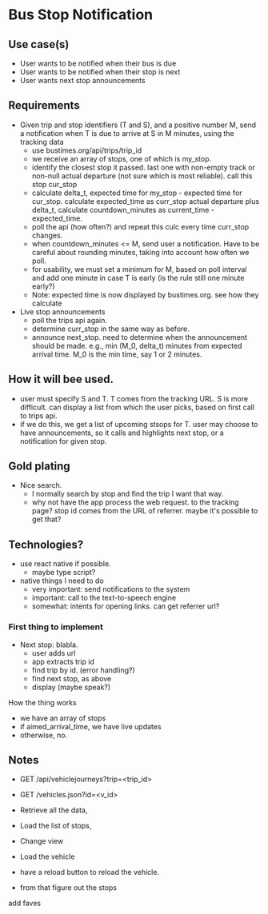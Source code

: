 # Bus Stop Notification

## Use case(s)
- User wants to be notified when their bus is due
- User wants to be notified when their stop is next
- User wants next stop announcements

## Requirements
- Given trip and stop identifiers (T and S), and a positive number M, send a notification when T is due to arrive at S in M minutes, using the tracking data
  - use bustimes.org/api/trips/trip_id
  - we receive an array of stops, one of which is my_stop.
  - identify the closest stop it passed. last one with non-empty track or non-null actual departure (not sure which is most reliable). call this stop cur_stop
  - calculate delta_t, expected time for my_stop - expected time for cur_stop. calculate expected_time as curr_stop actual departure plus delta_t, calculate countdown_minutes as current_time - expected_time.
  - poll the api (how often?) and repeat this culc every time curr_stop changes.
  - when countdown_minutes <= M, send user a notification. Have to be careful about rounding minutes, taking into account how often we poll.
  - for usability, we must set a minimum for M, based on poll interval and add one minute in case T is early (is the rule still one minute early?)
  - Note: expected time is now displayed by bustimes.org. see how they calculate
- Live stop announcements
  - poll the trips api again.
  - determine curr_stop in the same way as before.
  - announce next_stop. need to determine when the announcement should be made. e.g., min (M_0, delta_t) minutes from expected arrival time. M_0 is the min time, say 1 or 2 minutes.

## How it will bee used.
- user must specify S and T. T comes from the tracking URL. S is more difficult. can display a list from which the user picks, based on first call to trips api.
- if we do this, we get a list of upcoming stsops for T. user may choose to have announcements, so it calls and highlights next stop, or a notification for given stop.

## Gold plating
- Nice search.
  - I normally search by stop and find the trip I want that way.
  - why not have the app process the web request. to the tracking page? stop id comes from the URL of referrer. maybe it's possible to get that?

## Technologies?
- use react native if possible.
  - maybe type script?
- native things I need to do
  - very important: send notifications to the system
  - important: call to the text-to-speech engine
  - somewhat: intents for opening links. can get referrer url?

### First thing to implement

- Next stop: blabla.
  - user adds url
  - app extracts trip id
  - find trip by id. (error handling?)
  - find next stop, as above
  - display (maybe speak?)

How the thing works
- we have an array of stops
- if aimed_arrival_time, we have live updates
- otherwise, no.


## Notes

- GET /api/vehiclejourneys?trip=<trip_id>
- GET /vehicles.json?id=<v_id>

- Retrieve all the data,
- Load the list of stops,
- Change view
- Load the vehicle
- have a reload button to reload the vehicle.
- from that figure out the stops

add faves
